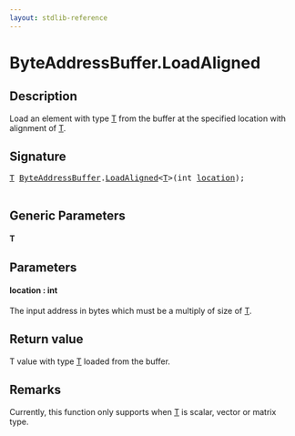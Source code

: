 ```yaml
---
layout: stdlib-reference
---
```


# ByteAddressBuffer\.LoadAligned

## Description

Load an element with type <span class='code'><a href=".html#typeparam-T" class="code_type">T</a></span> from the buffer at the specified location with alignment of <span class='code'><a href=".html#typeparam-T" class="code_type">T</a></span>.



## Signature 

<pre>
<a href=".html#typeparam-T" class="code_type">T</a> <a href="../index.html" class="code_type">ByteAddressBuffer</a>.<a href=".html">LoadAligned</a>&lt;<a href=".html#typeparam-T" class="code_type">T</a>&gt;(<span class="code_keyword">int</span> <a href=".html#decl-location" class="code_param">location</a>);

</pre>

## Generic Parameters

####  <a id="typeparam-T"></a>T

## Parameters

####  <a id="decl-location"></a>location  : int
The input address in bytes which must be a multiply of size of <span class='code'><a href=".html#typeparam-T" class="code_type">T</a></span>.


## Return value
T value with type <span class='code'><a href=".html#typeparam-T" class="code_type">T</a></span> loaded from the buffer.

## Remarks

Currently, this function only supports when <span class='code'><a href=".html#typeparam-T" class="code_type">T</a></span> is scalar, vector or matrix type.



